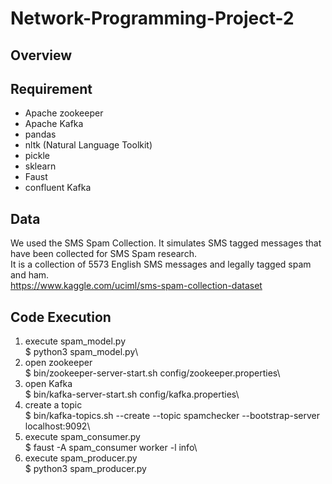 # Network-Programming-Project-2

## Overview

## Requirement
* Apache zookeeper
* Apache Kafka
* pandas
* nltk (Natural Language Toolkit)
* pickle
* sklearn
* Faust
* confluent Kafka

## Data
We used the SMS Spam Collection. It simulates SMS tagged messages that have been collected for SMS Spam research.\
It is a collection of 5573 English SMS messages and legally tagged spam and ham.\
https://www.kaggle.com/uciml/sms-spam-collection-dataset

## Code Execution
1. execute spam_model.py\
      $ python3 spam_model.py\\
2. open zookeeper\
      $ bin/zookeeper-server-start.sh config/zookeeper.properties\\
3. open Kafka\
      $ bin/kafka-server-start.sh config/kafka.properties\\
4. create a topic\
      $ bin/kafka-topics.sh --create --topic spamchecker --bootstrap-server localhost:9092\\
5. execute spam_consumer.py\
      $ faust -A spam_consumer worker -l info\\
6.  execute spam_producer.py\
      $ python3 spam_producer.py
